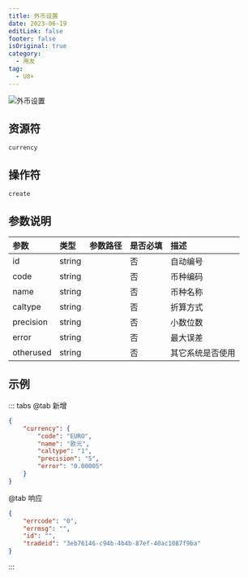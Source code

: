 ```yaml
---
title: 外币设置
date: 2023-06-19
editLink: false
footer: false
isOriginal: true
category:
  - 用友
tag:
  - U8+
---
```


![外币设置](https://nas.ilyl.life:8092/yonyou/currency.gif)

## 资源符

  `currency`
  
## 操作符

  `create`

## 参数说明

|参数|类型|参数路径|是否必填|描述|
|:-|:-|:-|:-|:-|
|id|string||否|自动编号|
|code|string||否|币种编码|
|name|string||否|币种名称|
|caltype|string||否|折算方式|
|precision|string||否|小数位数|
|error|string||否|最大误差|
|otherused|string||否|其它系统是否使用|

## 示例

::: tabs
@tab 新增

```json
{
    "currency": {
        "code": "EURO",
        "name": "欧元",
        "caltype": "1",
        "precision": "5",
        "error": "0.00005"
    }
}
```

@tab 响应

```json
{
    "errcode": "0",
    "errmsg": "",
    "id": "",
    "tradeid": "3eb76146-c94b-4b4b-87ef-40ac1087f9ba"
}
```

:::
